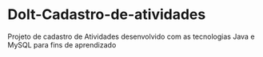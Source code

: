# DoIt-Cadastro-de-atividades
Projeto de cadastro de Atividades desenvolvido com as tecnologias Java e MySQL para fins de aprendizado
